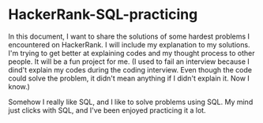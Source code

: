 # HackerRank-SQL-practicing

In this document, I want to share the solutions of some hardest problems I encountered on HackerRank. I will include my explanation to my solutions. 
I'm trying to get better at explaining codes and my thought process to other people. It will be a fun project for me.
(I used to fail an interview because I dind't explain my codes during the coding interview. 
Even though the code could solve the problem, it didn't mean anything if I didn't explain it. Now I know.)

Somehow I really like SQL, and I like to solve problems using SQL. My mind just clicks with SQL, and I've been enjoyed practicing it a lot. 
